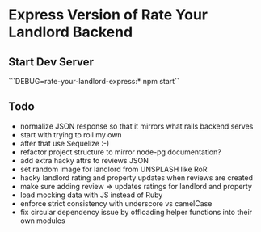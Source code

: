 # Express Version of Rate Your Landlord Backend

## Start Dev Server

```DEBUG=rate-your-landlord-express:* npm start``

## Todo

- normalize JSON response so that it mirrors what rails backend serves
- start with trying to roll my own
- after that use Sequelize :-)
- refactor project structure to mirror node-pg documentation?
- add extra hacky attrs to reviews JSON
- set random image for landlord from UNSPLASH like RoR
- hacky landlord rating and property updates when reviews are created
- make sure adding review => updates ratings for landlord and property
- load mocking data with JS instead of Ruby
- enforce strict consistency with underscore vs camelCase
- fix circular dependency issue by offloading helper functions into their own modules
  